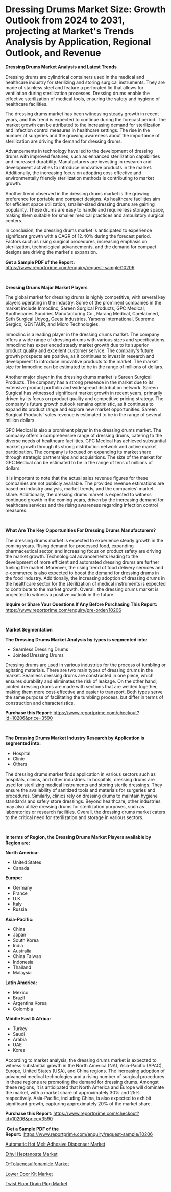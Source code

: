 <p><h1>Dressing Drums Market Size: Growth Outlook from 2024 to 2031, projecting at Market's Trends Analysis by Application, Regional Outlook, and Revenue</h1></p><p><strong>Dressing Drums Market Analysis and Latest Trends</strong></p>
<p><p>Dressing drums are cylindrical containers used in the medical and healthcare industry for sterilizing and storing surgical instruments. They are made of stainless steel and feature a perforated lid that allows for ventilation during sterilization processes. Dressing drums enable the effective sterilization of medical tools, ensuring the safety and hygiene of healthcare facilities.</p><p>The dressing drums market has been witnessing steady growth in recent years, and this trend is expected to continue during the forecast period. The market growth can be attributed to the increasing demand for sterilization and infection control measures in healthcare settings. The rise in the number of surgeries and the growing awareness about the importance of sterilization are driving the demand for dressing drums.</p><p>Advancements in technology have led to the development of dressing drums with improved features, such as enhanced sterilization capabilities and increased durability. Manufacturers are investing in research and development activities to introduce innovative products in the market. Additionally, the increasing focus on adopting cost-effective and environmentally friendly sterilization methods is contributing to market growth.</p><p>Another trend observed in the dressing drums market is the growing preference for portable and compact designs. As healthcare facilities aim for efficient space utilization, smaller-sized dressing drums are gaining popularity. These drums are easy to handle and require less storage space, making them suitable for smaller medical practices and ambulatory surgical centers.</p><p>In conclusion, the dressing drums market is anticipated to experience significant growth with a CAGR of 12.40% during the forecast period. Factors such as rising surgical procedures, increasing emphasis on sterilization, technological advancements, and the demand for compact designs are driving the market's expansion.</p></p>
<p><strong>Get a Sample PDF of the Report:&nbsp;</strong> <a href="https://www.reportprime.com/enquiry/request-sample/10206">https://www.reportprime.com/enquiry/request-sample/10206</a></p>
<p>&nbsp;</p>
<p><strong>Dressing Drums Major Market Players</strong></p>
<p><p>The global market for dressing drums is highly competitive, with several key players operating in the industry. Some of the prominent companies in the market include Inmoclinc, Sareen Surgical Products, GPC Medical, Apothecaries Sundries Manufacturing Co., Narang Medical, Carelabmed, Seth Surgical Udyog, Geeta Industries, Yarsons International, Supreme Sergico, GENTAUR, and Micro Technologies. </p><p>Inmoclinc is a leading player in the dressing drums market. The company offers a wide range of dressing drums with various sizes and specifications. Inmoclinc has experienced steady market growth due to its superior product quality and excellent customer service. The company's future growth prospects are positive, as it continues to invest in research and development to introduce innovative products to the market. The market size for Inmoclinc can be estimated to be in the range of millions of dollars.</p><p>Another major player in the dressing drums market is Sareen Surgical Products. The company has a strong presence in the market due to its extensive product portfolio and widespread distribution network. Sareen Surgical has witnessed significant market growth in recent years, primarily driven by its focus on product quality and competitive pricing strategy. The company's future growth outlook remains optimistic, as it continues to expand its product range and explore new market opportunities. Sareen Surgical Products' sales revenue is estimated to be in the range of several million dollars.</p><p>GPC Medical is also a prominent player in the dressing drums market. The company offers a comprehensive range of dressing drums, catering to the diverse needs of healthcare facilities. GPC Medical has achieved substantial market growth through its strong distribution network and active market participation. The company is focused on expanding its market share through strategic partnerships and acquisitions. The size of the market for GPC Medical can be estimated to be in the range of tens of millions of dollars.</p><p>It is important to note that the actual sales revenue figures for these companies are not publicly available. The provided revenue estimations are based on industry analysis, market trends, and the companies' market share. Additionally, the dressing drums market is expected to witness continued growth in the coming years, driven by the increasing demand for healthcare services and the rising awareness regarding infection control measures.</p></p>
<p>&nbsp;</p>
<p><strong>What Are The Key Opportunities For Dressing Drums Manufacturers?</strong></p>
<p><p>The dressing drums market is expected to experience steady growth in the coming years. Rising demand for processed food, expanding pharmaceutical sector, and increasing focus on product safety are driving the market growth. Technological advancements leading to the development of more efficient and automated dressing drums are further fueling the market. Moreover, the rising trend of food delivery services and e-commerce is also expected to boost the demand for dressing drums in the food industry. Additionally, the increasing adoption of dressing drums in the healthcare sector for the sterilization of medical instruments is expected to contribute to the market growth. Overall, the dressing drums market is projected to witness a positive outlook in the future.</p></p>
<p><strong>Inquire or Share Your Questions If Any Before Purchasing This Report:</strong> <a href="https://www.reportprime.com/enquiry/pre-order/10206">https://www.reportprime.com/enquiry/pre-order/10206</a></p>
<p>&nbsp;</p>
<p><strong>Market Segmentation</strong></p>
<p><strong>The Dressing Drums Market Analysis by types is segmented into:</strong></p>
<p><ul><li>Seamless Dressing Drums</li><li>Jointed Dressing Drums</li></ul></p>
<p><p>Dressing drums are used in various industries for the process of tumbling or agitating materials. There are two main types of dressing drums in the market. Seamless dressing drums are constructed in one piece, which ensures durability and eliminates the risk of leakage. On the other hand, jointed dressing drums are made with sections that are welded together, making them more cost-effective and easier to transport. Both types serve the same purpose of facilitating the tumbling process, but differ in terms of construction and characteristics.</p></p>
<p><strong>Purchase this Report:&nbsp;</strong><a href="https://www.reportprime.com/checkout?id=10206&price=3590">https://www.reportprime.com/checkout?id=10206&price=3590</a></p>
<p>&nbsp;</p>
<p><strong>The Dressing Drums Market Industry Research by Application is segmented into:</strong></p>
<p><ul><li>Hospital</li><li>Clinic</li><li>Others</li></ul></p>
<p><p>The dressing drums market finds application in various sectors such as hospitals, clinics, and other industries. In hospitals, dressing drums are used for sterilizing medical instruments and storing sterile dressings. They ensure the availability of sanitized tools and materials for surgeries and procedures. Similarly, clinics rely on dressing drums to maintain hygiene standards and safely store dressings. Beyond healthcare, other industries may also utilize dressing drums for sterilization purposes, such as laboratories or research facilities. Overall, the dressing drums market caters to the critical need for sterilization and storage in various sectors.</p></p>
<p>&nbsp;</p>
<p><strong>In terms of Region, the Dressing Drums Market Players available by Region are:</strong></p>
<p>
    <p> <strong> North America: </strong>
        <ul>
            <li>United States</li>
            <li>Canada</li>
        </ul>
        </p> 
    <p> <strong> Europe: </strong>
        <ul>
            <li>Germany</li>
            <li>France</li>
            <li>U.K.</li>
            <li>Italy</li>
            <li>Russia</li>
        </ul>
        </p> 
    <p> <strong> Asia-Pacific: </strong>
        <ul>
            <li>China</li>
            <li>Japan</li>
            <li>South Korea</li>
            <li>India</li>
            <li>Australia</li>
            <li>China Taiwan</li>
            <li>Indonesia</li>
            <li>Thailand</li>
            <li>Malaysia</li>
        </ul>
        </p> 
    <p> <strong> Latin America: </strong>
        <ul>
            <li>Mexico</li>
            <li>Brazil</li>
            <li>Argentina Korea</li>
            <li>Colombia</li>
        </ul>
        </p> 
    <p> <strong> Middle East & Africa: </strong>
        <ul>
            <li>Turkey</li>
            <li>Saudi</li>
            <li>Arabia</li>
            <li>UAE</li>
            <li>Korea</li>
        </ul>
    </p>
    </p>
<p><p>According to market analysis, the dressing drums market is expected to witness substantial growth in the North America (NA), Asia-Pacific (APAC), Europe, United States (USA), and China regions. The increasing adoption of advanced medical technologies and a rising number of surgical procedures in these regions are promoting the demand for dressing drums. Amongst these regions, it is anticipated that North America and Europe will dominate the market, with a market share of approximately 30% and 25% respectively. Asia-Pacific, including China, is also expected to exhibit significant growth, capturing approximately 20% of the market share.</p></p>
<p><strong>Purchase this Report: </strong><a href="https://www.reportprime.com/checkout?id=10206&price=3590">https://www.reportprime.com/checkout?id=10206&price=3590</a></p>
<p>&nbsp;<strong>Get a Sample PDF of the Report:&nbsp;&nbsp;</strong><a href="https://www.reportprime.com/enquiry/request-sample/10206">https://www.reportprime.com/enquiry/request-sample/10206</a></p>
<p><strong></strong></p>
<p><p><a href="https://medium.com/@anthonyrichards766/automatic-hot-melt-adhesive-dispenser-market-research-report-its-history-and-forecast-2024-to-2031-75a5d5e68b39">Automatic Hot Melt Adhesive Dispenser Market</a></p><p><a href="https://medium.com/@anthonyrichards766/ethyl-heptanoate-market-share-evolution-and-market-growth-trends-2024-2031-aae0f3a86351">Ethyl Heptanoate Market</a></p><p><a href="https://medium.com/@anthonyrichards766/o-toluenesulfonamide-market-trends-and-market-analysis-forecasted-for-period-2024-2031-e735340daf74">O-Toluenesulfonamide Market</a></p><p><a href="https://medium.com/@anthonyrichards766/lower-door-kit-market-size-cagr-trends-2024-2030-fdf5fc0c4793">Lower Door Kit Market</a></p><p><a href="https://medium.com/@anthonyrichards766/twist-floor-drain-plug-market-trends-forecast-and-competitive-analysis-to-2031-244f944a0fd3">Twist Floor Drain Plug Market</a></p></p>